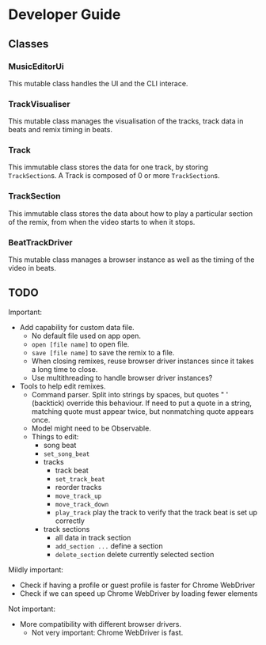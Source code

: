 # Developer Guide

## Classes

### MusicEditorUi

This mutable class handles the UI and the CLI interace.

### TrackVisualiser

This mutable class manages the visualisation of the tracks, track data in beats and remix timing in beats.

### Track

This immutable class stores the data for one track, by storing `TrackSection`s. A Track is composed of 0 or more `TrackSection`s.

### TrackSection

This immutable class stores the data about how to play a particular section of the remix, from when the video starts to when it stops.

### BeatTrackDriver

This mutable class manages a browser instance as well as the timing of the video in beats.

## TODO

Important:
- Add capability for custom data file.
  - No default file used on app open.
  - `open [file name]` to open file.
  - `save [file name]` to save the remix to a file.
  - When closing remixes, reuse browser driver instances since it takes a long time to close.
  - Use multithreading to handle browser driver instances?
- Tools to help edit remixes.
  - Command parser. Split into strings by spaces, but quotes " ' (backtick) override this behaviour. If need to put a quote in a string, matching quote must appear twice, but nonmatching quote appears once.
  - Model might need to be Observable.
  - Things to edit:
    - song beat
    - `set_song_beat`
    - tracks
      - track beat
      - `set_track_beat`
      - reorder tracks
      - `move_track_up`
      - `move_track_down`
      - `play_track` play the track to verify that the track beat is set up correctly
    - track sections
      - all data in track section
      - `add_section ...` define a section
      - `delete_section` delete currently selected section

Mildly important:
- Check if having a profile or guest profile is faster for Chrome WebDriver
- Check if we can speed up Chrome WebDriver by loading fewer elements

Not important:
- More compatibility with different browser drivers.
  - Not very important: Chrome WebDriver is fast.